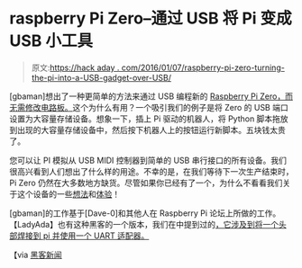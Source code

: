 # raspberry Pi Zero–通过 USB 将 Pi 变成 USB 小工具

> 原文:[https://hack aday . com/2016/01/07/raspberry-pi-zero-turning-the-pi-into-a-USB-gadget-over-USB/](https://hackaday.com/2016/01/07/raspberry-pi-zero-turning-the-pi-into-a-usb-gadget-over-usb/)

[gbaman]想出了一种更简单的方法来通过 USB 编程新的 [Raspberry Pi Zero，而无需修改电路板。](http://pi.gbaman.info/?p=699)这个为什么有用？一个吸引我们的例子是将 Zero 的 USB 端口设置为大容量存储设备。想象一下，插上 Pi 驱动的机器人，将 Python 脚本拖放到出现的大容量存储设备中，然后按下机器人上的按钮运行新脚本。五块钱太贵了。

您可以让 PI 模拟从 USB MIDI 控制器到简单的 USB 串行接口的所有设备。我们很高兴看到人们想出了什么样的用途。不幸的是，在我们等待下一次生产结束时，Pi Zero 仍然在大多数地方缺货。尽管如果你已经有了一个，为什么不看看我们关于这个设备的一些[想法](http://hackaday.com/2015/12/01/raspberry-pi-zero-or-minus-one/)和[体验](http://hackaday.com/2015/12/23/firing-up-a-pi-zero/)！

[gbaman]的工作基于[Dave-0]和其他人在 Raspberry Pi 论坛上所做的工作。【LadyAda】也有这种黑客的一个版本，我们在中提到过的[，它涉及到将一个头部焊接到 pi 并使用一个 UART 适配器。](https://hackaday.com/2015/12/27/turning-the-pi-zero-into-a-usb-gadget/)

【via [黑客新闻](https://news.ycombinator.com/item?id=10842216)